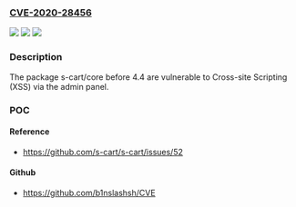 ### [CVE-2020-28456](https://cve.mitre.org/cgi-bin/cvename.cgi?name=CVE-2020-28456)
![](https://img.shields.io/static/v1?label=Product&message=s-cart%2Fcore&color=blue)
![](https://img.shields.io/static/v1?label=Version&message=%3C%204.4%20&color=brighgreen)
![](https://img.shields.io/static/v1?label=Vulnerability&message=Cross-site%20Scripting%20(XSS)&color=brighgreen)

### Description

The package s-cart/core before 4.4 are vulnerable to Cross-site Scripting (XSS) via the admin panel.

### POC

#### Reference
- https://github.com/s-cart/s-cart/issues/52

#### Github
- https://github.com/b1nslashsh/CVE

